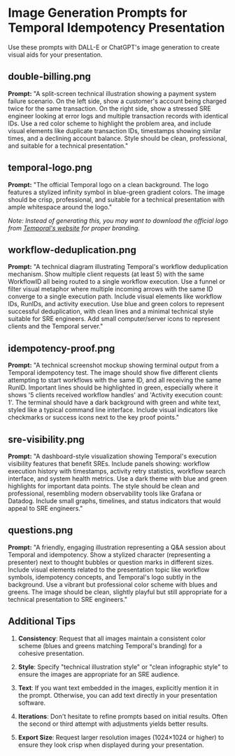 # Image Generation Prompts for Temporal Idempotency Presentation

Use these prompts with DALL-E or ChatGPT's image generation to create visual aids for your presentation.

## double-billing.png

**Prompt:**
"A split-screen technical illustration showing a payment system failure scenario. On the left side, show a customer's account being charged twice for the same transaction. On the right side, show a stressed SRE engineer looking at error logs and multiple transaction records with identical IDs. Use a red color scheme to highlight the problem area, and include visual elements like duplicate transaction IDs, timestamps showing similar times, and a declining account balance. Style should be clean, professional, and suitable for a technical presentation."

## temporal-logo.png

**Prompt:**
"The official Temporal logo on a clean background. The logo features a stylized infinity symbol in blue-green gradient colors. The image should be crisp, professional, and suitable for a technical presentation with ample whitespace around the logo."

*Note: Instead of generating this, you may want to download the official logo from [Temporal's website](https://temporal.io/media-kit) for proper branding.*

## workflow-deduplication.png

**Prompt:**
"A technical diagram illustrating Temporal's workflow deduplication mechanism. Show multiple client requests (at least 5) with the same WorkflowID all being routed to a single workflow execution. Use a funnel or filter visual metaphor where multiple incoming arrows with the same ID converge to a single execution path. Include visual elements like workflow IDs, RunIDs, and activity execution. Use blue and green colors to represent successful deduplication, with clean lines and a minimal technical style suitable for SRE engineers. Add small computer/server icons to represent clients and the Temporal server."

## idempotency-proof.png

**Prompt:**
"A technical screenshot mockup showing terminal output from a Temporal idempotency test. The image should show five different clients attempting to start workflows with the same ID, and all receiving the same RunID. Important lines should be highlighted in green, especially where it shows '5 clients received workflow handles' and 'Activity execution count: 1'. The terminal should have a dark background with green and white text, styled like a typical command line interface. Include visual indicators like checkmarks or success icons next to the key proof points."

## sre-visibility.png

**Prompt:**
"A dashboard-style visualization showing Temporal's execution visibility features that benefit SREs. Include panels showing: workflow execution history with timestamps, activity retry statistics, workflow search interface, and system health metrics. Use a dark theme with blue and green highlights for important data points. The style should be clean and professional, resembling modern observability tools like Grafana or Datadog. Include small graphs, timelines, and status indicators that would appeal to SRE engineers."

## questions.png

**Prompt:**
"A friendly, engaging illustration representing a Q&A session about Temporal and idempotency. Show a stylized character (representing a presenter) next to thought bubbles or question marks in different sizes. Include visual elements related to the presentation topic like workflow symbols, idempotency concepts, and Temporal's logo subtly in the background. Use a vibrant but professional color scheme with blues and greens. The image should be clean, slightly playful but still appropriate for a technical presentation to SRE engineers."

## Additional Tips

1. **Consistency**: Request that all images maintain a consistent color scheme (blues and greens matching Temporal's branding) for a cohesive presentation.

2. **Style**: Specify "technical illustration style" or "clean infographic style" to ensure the images are appropriate for an SRE audience.

3. **Text**: If you want text embedded in the images, explicitly mention it in the prompt. Otherwise, you can add text directly in your presentation software.

4. **Iterations**: Don't hesitate to refine prompts based on initial results. Often the second or third attempt with adjustments yields better results.

5. **Export Size**: Request larger resolution images (1024×1024 or higher) to ensure they look crisp when displayed during your presentation.
